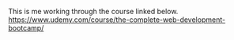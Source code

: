This is me working through the course linked below.
https://www.udemy.com/course/the-complete-web-development-bootcamp/
